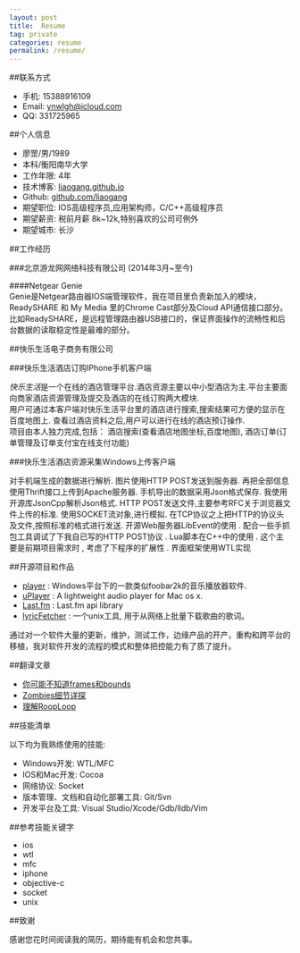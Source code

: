 ```yaml
---
layout: post
title:  Resume    
tag: private  
categories: resume  
permalink: /resume/ 
---
```



##联系方式

* 手机: 15388916109
* Email: ynwlgh@icloud.com
* QQ: 331725965

##个人信息

* 廖罡/男/1989
* 本科/衡阳南华大学
* 工作年限: 4年
* 技术博客: [liaogang.github.io](http://liaogang.github.io)  
* Github: [github.com/liaogang](https://github.com/liaogang)
* 期望职位: IOS高级程序员,应用架构师，C/C++高级程序员
* 期望薪资: 税前月薪 8k~12k,特别喜欢的公司可例外
* 期望城市: 长沙

##工作经历  

###北京游龙网网络科技有限公司 (2014年3月~至今)  

####Netgear Genie  
Genie是Netgear路由器IOS端管理软件，我在项目里负责新加入的模块，ReadySHARE 和 My Media 里的Chrome Cast部分及Cloud API通信接口部分。比如ReadySHARE，是远程管理路由器USB接口的，保证界面操作的流畅性和后台数据的读取稳定性是最难的部分。

##快乐生活电子商务有限公司  

###快乐生活酒店订购IPhone手机客户端  

 *快乐生活*是一个在线的酒店管理平台.酒店资源主要以中小型酒店为主.平台主要面向商家酒店资源管理及提交及酒店的在线订购两大模块.  
 用户可通过本客户端对快乐生活平台里的酒店进行搜索,搜索结果可方便的显示在百度地图上. 查看过酒店资料之后,用户可以进行在线的酒店预订操作.  
 项目由本人独力完成,包括：
 酒店搜索(查看酒店地图坐标,百度地图),
酒店订单(订单管理及订单支付宝在线支付功能)  

###快乐生活酒店资源采集Windows上传客户端  

对手机端生成的数据进行解析.
图片使用HTTP POST发送到服务器.
再把全部信息使用Thrift接口上传到Apache服务器.
手机导出的数据采用Json格式保存. 我使用开源库JsonCpp解析Json格式.
	HTTP POST发送文件,主要参考RFC关于浏览器文件上传的标准.
使用SOCKET流对象,进行模拟. 在TCP协议之上把HTTP的协议头及文件,按照标准的格式进行发送.
	开源Web服务器LibEvent的使用 . 配合一些手抓包工具调试了下我自已写的HTTP POST协议 .
	Lua脚本在C++中的使用 . 这个主要是前期项目需求时 , 考虑了下程序的扩展性 .
	界面框架使用WTL实现 

##开源项目和作品  

* [player](https://github.com/liaogang/player) : Windows平台下的一款类似foobar2k的音乐播放器软件.
* [uPlayer](https://github.com/uPlayer/uPlayer) : 
A lightweight audio player for Mac os x.
* [Last.fm](https://github.com/liaogang/Last.fm) : Last.fm api library
* [lyricFetcher](https://github.com/liaogang/lyricsFetcher) : 一个unix工具, 用于从网络上批量下载歌曲的歌词。 

通过对一个软件大量的更新，维护，测试工作，边缘产品的开产，重构和跨平台的移植，我对软件开发的流程的模式和整体把控能力有了质了提升。

##翻译文章  

* [你可能不知道frames和bounds](http://liaogang.github.io/tech/2014/11/28/%E4%BD%A0%E5%8F%AF%E8%83%BD%E4%B8%8D%E7%9F%A5%E9%81%93frames%E5%92%8Cbounds/)
* [Zombies细节详探](http://liaogang.github.io/tech/2014/11/24/Zombies%E7%BB%86%E8%8A%82%E8%AF%A6%E6%8E%A2/)
* [理解RoopLoop](http://liaogang.github.io/tech/2014/11/27/%E7%90%86%E8%A7%A3NSRoopLoop/) 

##技能清单  

以下均为我熟练使用的技能:  

* Windows开发: WTL/MFC
* IOS和Mac开发: Cocoa
* 网络协议: Socket
* 版本管理、文档和自动化部署工具: Git/Svn
* 开发平台及工具: Visual Studio/Xcode/Gdb/lldb/Vim 

     

##参考技能关键字  

* ios
* wtl
* mfc
* iphone
* objective-c
* socket
* unix


##致谢  

感谢您花时间阅读我的简历，期待能有机会和您共事。  
